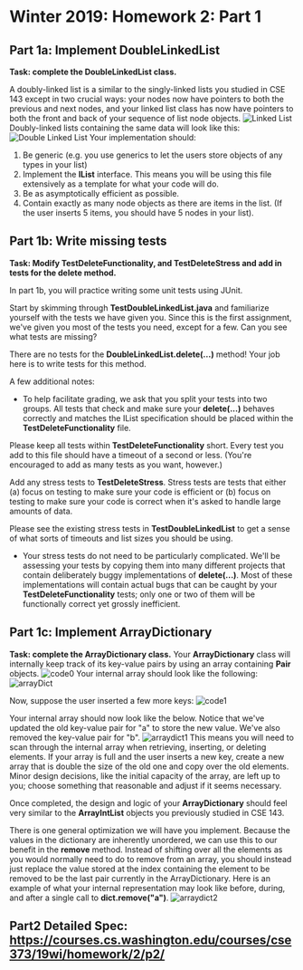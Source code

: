 # Winter 2019: Homework 2: Part 1
## Part 1a: Implement DoubleLinkedList
**Task: complete the DoubleLinkedList class.**

A doubly-linked list is a similar to the singly-linked lists you studied in CSE 143 except in two crucial ways: your nodes now have pointers to both the previous and next nodes, and your linked list class has now have pointers to both the front and back of your sequence of list node objects.
![Linked List](https://github.com/tungfang/Data-Structures-and-Algorithms/blob/master/373_images/HW2_Part1_images/linkedList.png)
Doubly-linked lists containing the same data will look like this:
![Double Linked List](https://github.com/tungfang/Data-Structures-and-Algorithms/blob/master/373_images/HW2_Part1_images/doubleLinkedList.png)
Your implementation should:

1. Be generic (e.g. you use generics to let the users store objects of any types in your list)
2. Implement the **IList** interface. This means you will be using this file extensively as a template for what your code will do.
3. Be as asymptotically efficient as possible.
4. Contain exactly as many node objects as there are items in the list. (If the user inserts 5 items, you should have 5 nodes in your list).

## Part 1b: Write missing tests
**Task: Modify TestDeleteFunctionality, and TestDeleteStress and add in tests for the delete method.**

In part 1b, you will practice writing some unit tests using JUnit.

Start by skimming through **TestDoubleLinkedList.java** and familiarize yourself with the tests we have given you. Since this is the first assignment, we've given you most of the tests you need, except for a few. Can you see what tests are missing?

There are no tests for the **DoubleLinkedList.delete(...)** method! Your job here is to write tests for this method.

A few additional notes:
- To help facilitate grading, we ask that you split your tests into two groups. All tests that check and make sure your **delete(...)** behaves correctly and matches the IList specification should be placed within the **TestDeleteFunctionality** file.

Please keep all tests within **TestDeleteFunctionality** short. Every test you add to this file should have a timeout of a second or less. (You're encouraged to add as many tests as you want, however.)

Add any stress tests to **TestDeleteStress**. Stress tests are tests that either (a) focus on testing to make sure your code is efficient or (b) focus on testing to make sure your code is correct when it's asked to handle large amounts of data.

Please see the existing stress tests in **TestDoubleLinkedList** to get a sense of what sorts of timeouts and list sizes you should be using.
- Your stress tests do not need to be particularly complicated. We'll be assessing your tests by copying them into many different projects that contain deliberately buggy implementations of **delete(...)**. Most of these implementations will contain actual bugs that can be caught by your **TestDeleteFunctionality** tests; only one or two of them will be functionally correct yet grossly inefficient.

## Part 1c: Implement ArrayDictionary
**Task: complete the ArrayDictionary class.**
Your **ArrayDictionary** class will internally keep track of its key-value pairs by using an array containing **Pair** objects.
![code0](https://github.com/tungfang/Data-Structures-and-Algorithms/blob/master/373_images/HW2_Part1_images/code0.PNG)
Your internal array should look like the following:
![arrayDict](https://github.com/tungfang/Data-Structures-and-Algorithms/blob/master/373_images/HW2_Part1_images/arrayDictionary.png)

Now, suppose the user inserted a few more keys:
![code1](https://github.com/tungfang/Data-Structures-and-Algorithms/blob/master/373_images/HW2_Part1_images/code1.PNG)

Your internal array should now look like the below. Notice that we've updated the old key-value pair for "a" to store the new value. We've also removed the key-value pair for "b".
![arraydict1](https://github.com/tungfang/Data-Structures-and-Algorithms/blob/master/373_images/HW2_Part1_images/arraydictionary1.png)
This means you will need to scan through the internal array when retrieving, inserting, or deleting elements. If your array is full and the user inserts a new key, create a new array that is double the size of the old one and copy over the old elements. Minor design decisions, like the initial capacity of the array, are left up to you; choose something that reasonable and adjust if it seems necessary.

Once completed, the design and logic of your **ArrayDictionary** should feel very similar to the **ArrayIntList** objects you previously studied in CSE 143.

There is one general optimization we will have you implement. Because the values in the dictionary are inherently unordered, we can use this to our benefit in the **remove** method. Instead of shifting over all the elements as you would normally need to do to remove from an array, you should instead just replace the value stored at the index containing the element to be removed to be the last pair currently in the ArrayDictionary. Here is an example of what your internal representation may look like before, during, and after a single call to **dict.remove("a")**.
![arraydict2](https://github.com/tungfang/Data-Structures-and-Algorithms/blob/master/373_images/HW2_Part1_images/arraydictionary2.png)


## Part2 Detailed Spec: https://courses.cs.washington.edu/courses/cse373/19wi/homework/2/p2/
